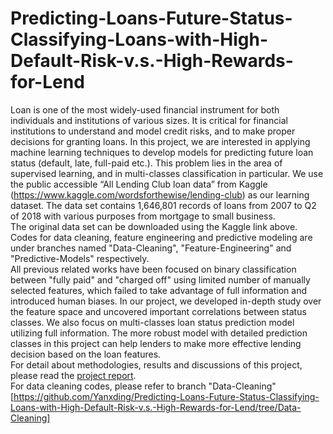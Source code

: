 # Predicting-Loans-Future-Status-Classifying-Loans-with-High-Default-Risk-v.s.-High-Rewards-for-Lend
Loan is one of the most widely-used financial instrument for both individuals and institutions of various sizes. It is critical for financial institutions to understand and model credit risks, and to make proper decisions for granting loans. In this project, we are interested in applying machine learning techniques to develop models for predicting future loan status (default, late, full-paid etc.). This problem lies in the area of supervised learning, and in multi-classes classification in particular. We use the public accessible “All Lending Club loan data” from Kaggle (https://www.kaggle.com/wordsforthewise/lending-club) as our learning dataset. The data set contains 1,646,801 records of loans from 2007 to Q2 of 2018 with various purposes from mortgage to small business. <br />
The original data set can be downloaded using the Kaggle link above. Codes for data cleaning, feature engineering and predictive modeling are under branches named "Data-Cleaning", "Feature-Engineering" and "Predictive-Models" respectively. <br />
All previous related works have been focused on binary classification between "fully paid" and "charged off" using limited number of manually selected features, which failed to take advantage of full information and introduced human biases. In our project, we developed in-depth study over the feature space and uncovered important correlations between status classes. We also focus on multi-classes loan status prediction model utilizing full information. The more robust model with detailed prediction classes in this project can help lenders to make more effective lending decision based on the loan features. <br />
For detail about methodologies, results and discussions of this project, please read the [project report](https://github.com/Yanxding/Predicting-Loans-Future-Status-Classifying-Loans-with-High-Default-Risk-v.s.-High-Rewards-for-Lend/blob/master/Project_Report_Cao_Ding_Xiao_CIS_520.pdf). <br />
For data cleaning codes, please refer to branch "Data-Cleaning" [https://github.com/Yanxding/Predicting-Loans-Future-Status-Classifying-Loans-with-High-Default-Risk-v.s.-High-Rewards-for-Lend/tree/Data-Cleaning]
